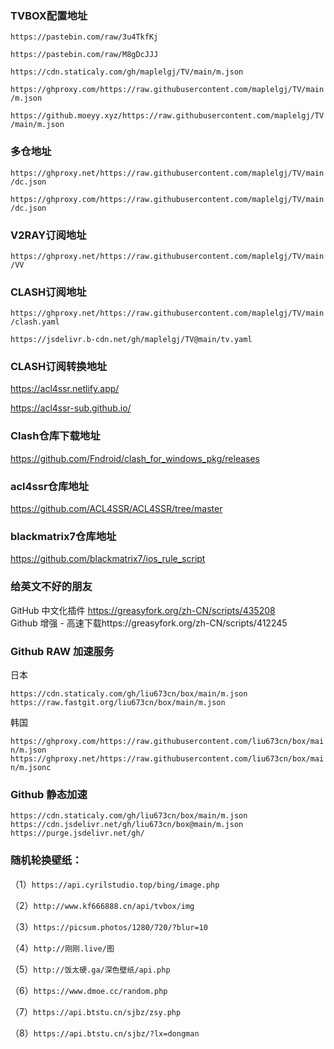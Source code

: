 
 ### TVBOX配置地址
 
 `https://pastebin.com/raw/3u4TkfKj `  

 `https://pastebin.com/raw/M8gDcJJJ`  
 
 `https://cdn.staticaly.com/gh/maplelgj/TV/main/m.json`  
  
 `https://ghproxy.com/https://raw.githubusercontent.com/maplelgj/TV/main/m.json`   

 `https://github.moeyy.xyz/https://raw.githubusercontent.com/maplelgj/TV/main/m.json `

 ### 多仓地址
 
 `https://ghproxy.net/https://raw.githubusercontent.com/maplelgj/TV/main/dc.json` 

 `https://ghproxy.com/https://raw.githubusercontent.com/maplelgj/TV/main/dc.json` 
 
### V2RAY订阅地址
 
 `https://ghproxy.net/https://raw.githubusercontent.com/maplelgj/TV/main/VV`  

 
 ### CLASH订阅地址
 
 `https://ghproxy.net/https://raw.githubusercontent.com/maplelgj/TV/main/clash.yaml` 

 `https://jsdelivr.b-cdn.net/gh/maplelgj/TV@main/tv.yaml` 



### CLASH订阅转换地址 
https://acl4ssr.netlify.app/

https://acl4ssr-sub.github.io/


### Clash仓库下载地址
https://github.com/Fndroid/clash_for_windows_pkg/releases

### acl4ssr仓库地址 
https://github.com/ACL4SSR/ACL4SSR/tree/master

### blackmatrix7仓库地址 
https://github.com/blackmatrix7/ios_rule_script

### 给英文不好的朋友
GitHub 中文化插件 https://greasyfork.org/zh-CN/scripts/435208  
Github 增强 - 高速下载https://greasyfork.org/zh-CN/scripts/412245  

### Github RAW 加速服务
日本  

`https://cdn.staticaly.com/gh/liu673cn/box/main/m.json`  
`https://raw.fastgit.org/liu673cn/box/main/m.json`  

韩国  

`https://ghproxy.com/https://raw.githubusercontent.com/liu673cn/box/main/m.json`  
`https://ghproxy.net/https://raw.githubusercontent.com/liu673cn/box/main/m.jsonc`

### Github 静态加速  
`https://cdn.staticaly.com/gh/liu673cn/box/main/m.json`  
`https://cdn.jsdelivr.net/gh/liu673cn/box@main/m.json`  
`https://purge.jsdelivr.net/gh/`  

### 随机轮换壁纸：
（1）`https://api.cyrilstudio.top/bing/image.php`

（2）`http://www.kf666888.cn/api/tvbox/img`

（3）`https://picsum.photos/1280/720/?blur=10`

（4）`http://刚刚.live/图`

（5）`http://饭太硬.ga/深色壁纸/api.php`

（6）`https://www.dmoe.cc/random.php`

（7）`https://api.btstu.cn/sjbz/zsy.php`

（8）`https://api.btstu.cn/sjbz/?lx=dongman`




